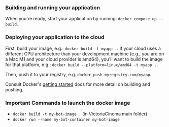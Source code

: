 ### Building and running your application

When you're ready, start your application by running:
`docker compose up --build`.

### Deploying your application to the cloud

First, build your image, e.g.: `docker build -t myapp .`.
If your cloud uses a different CPU architecture than your development
machine (e.g., you are on a Mac M1 and your cloud provider is amd64),
you'll want to build the image for that platform, e.g.:
`docker build --platform=linux/amd64 -t myapp .`.

Then, push it to your registry, e.g. `docker push myregistry.com/myapp`.

Consult Docker's [getting started](https://docs.docker.com/go/get-started-sharing/)
docs for more detail on building and pushing.

### Important Commands to launch the docker image
- `docker build -t my-bot-image .` (in VictoriaCinema main folder)
- `docker run --name my-bot-container my-bot-image`